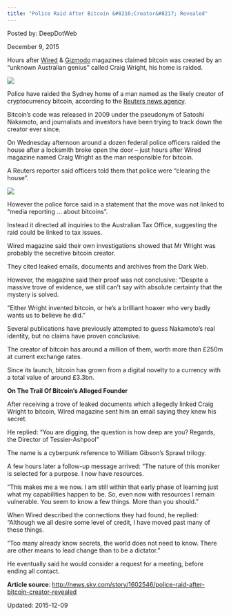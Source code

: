 ```yaml
---
title: "Police Raid After Bitcoin &#8216;Creator&#8217; Revealed"
---
```


Posted by: DeepDotWeb 

<span>December 9, 2015</span>

<p>Hours after <a href="http://www.wired.com/2015/12/bitcoins-creator-satoshi-nakamoto-is-probably-this-unknown-australian-genius/" target="_blank">Wired</a> &amp; <a href="http://gizmodo.com/this-australian-says-he-and-his-dead-friend-invented-bi-1746958692?rev=1449615811696" target="_blank">Gizmodo</a> magazines claimed bitcoin was created by an &#8220;unknown Australian genius&#8221; called Craig Wright, his home is raided.</p>

<img src="https://gir.pub/deepdotweb/imgs/2015/12/raid.jpg">

<p class="story__intro">Police have raided the Sydney home of a man named as the likely creator of cryptocurrency bitcoin, according to the <a href="http://www.reuters.com/article/us-australia-bitcoin-exclusive-idUSKBN0TS0AB20151209" target="_blank">Reuters news agency</a>.</p>
<p>Bitcoin&#8217;s code was released in 2009 under the pseudonym of Satoshi Nakamoto, and journalists and investors have been trying to track down the creator ever since.</p>
<p>On Wednesday afternoon around a dozen federal police officers raided the house after a locksmith broke open the door &#8211; just hours after Wired magazine named Craig Wright as the man responsible for bitcoin.</p>
<p>A Reuters reporter said officers told them that police were &#8220;clearing the house&#8221;.</p>

<img src="https://gir.pub/deepdotweb/imgs/2015/12/CraigWright.png">

<p>However the police force said in a statement that the move was not linked to &#8220;media reporting &#8230; about bitcoins&#8221;.</p>
<p>Instead it directed all inquiries to the Australian Tax Office, suggesting the raid could be linked to tax issues.</p>
<p>Wired magazine said their own investigations showed that Mr Wright was probably the secretive bitcoin creator.</p>
<p>They cited leaked emails, documents and archives from the Dark Web.</p>
<p>However, the magazine said their proof was not conclusive: &#8220;Despite a massive trove of evidence, we still can&#8217;t say with absolute certainty that the mystery is solved.</p>
<p>&#8220;Either Wright invented bitcoin, or he&#8217;s a brilliant hoaxer who very badly wants us to believe he did.&#8221;</p>
<p>Several publications have previously attempted to guess Nakamoto&#8217;s real identity, but no claims have proven conclusive.</p>
<p>The creator of bitcoin has around a million of them, worth more than £250m at current exchange rates.</p>
<p>Since its launch, bitcoin has grown from a digital novelty to a currency with a total value of around £3.3bn.</p>
<p><strong>On The Trail Of Bitcoin&#8217;s Alleged Founder</strong></p>
<p>After receiving a trove of leaked documents which allegedly linked Craig Wright to bitcoin, Wired magazine sent him an email saying they knew his secret.</p>
<p>He replied: &#8220;You are digging, the question is how deep are you? Regards, the Director of Tessier-Ashpool&#8221;</p>
<p>The name is a cyberpunk reference to William Gibson’s Sprawl trilogy.</p>
<p>A few hours later a follow-up message arrived: &#8220;The nature of this moniker is selected for a purpose. I now have resources.</p>
<p>&#8220;This makes me a we now. I am still within that early phase of learning just what my capabilities happen to be. So, even now with resources I remain vulnerable. You seem to know a few things. More than you should.&#8221;</p>
<p>When Wired described the connections they had found, he replied: &#8220;Although we all desire some level of credit, I have moved past many of these things.</p>
<p>&#8220;Too many already know secrets, the world does not need to know. There are other means to lead change than to be a dictator.&#8221;</p>
<p>He eventually said he would consider a request for a meeting, before ending all contact.</p>
<p><strong>Article source</strong>: <a href="http://news.sky.com/story/1602546/police-raid-after-bitcoin-creator-revealed" target="_blank">http://news.sky.com/story/1602546/police-raid-after-bitcoin-creator-revealed</a></p>

Updated: 2015-12-09